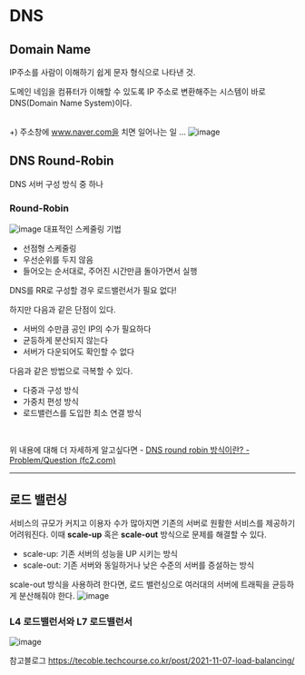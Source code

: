 # DNS

## Domain Name

IP주소를 사람이 이해하기 쉽게 문자 형식으로 나타낸 것.

도메인 네임을 컴퓨터가 이해할 수 있도록 IP 주소로 변환해주는 시스템이 바로 DNS(Domain Name System)이다.
<br/>
<br/>

+) 주소창에 www.naver.com을 치면 일어나는 일 ...
![image](https://user-images.githubusercontent.com/97162920/174620229-2ee3eaa6-c9e3-424e-99c4-823b8f9ef2ac.png)

## DNS Round-Robin

DNS 서버 구성 방식 중 하나

### Round-Robin

![image](https://user-images.githubusercontent.com/97162920/174620683-bf06cbd5-18c7-4fd6-a7e2-39d2ee497cbc.png)
대표적인 스케줄링 기법

- 선점형 스케줄링
- 우선순위를 두지 않음
- 들어오는 순서대로, 주어진 시간만큼 돌아가면서 실행

DNS를 RR로 구성할 경우 로드밸런서가 필요 없다!

하지만 다음과 같은 단점이 있다.

- 서버의 수만큼 공인 IP의 수가 필요하다
- 균등하게 분산되지 않는다
- 서버가 다운되어도 확인할 수 없다

다음과 같은 방법으로 극복할 수 있다.

- 다중과 구성 방식
- 가중치 편성 방식
- 로드밸런스를 도입한 최소 연결 방식
<br/>

위 내용에 대해 더 자세하게 알고싶다면 - 
[DNS round robin 방식이란? - Problem/Question (fc2.com)](http://dailusia.blog.fc2.com/blog-entry-362.html)

---

## 로드 밸런싱
서비스의 규모가 커지고 이용자 수가 많아지면 기존의 서버로 원활한 서비스를 제공하기 어려워진다.
이때 **scale-up** 혹은 **scale-out** 방식으로 문제를 해결할 수 있다.
- scale-up: 기존 서버의 성능을 UP 시키는 방식
- scale-out: 기존 서버와 동일하거나 낮은 수준의 서버를 증설하는 방식

scale-out 방식을 사용하려 한다면, 로드 밸런싱으로 여러대의 서버에 트래픽을 균등하게 분산해줘야 한다.
![image](https://user-images.githubusercontent.com/97162920/174621324-eefe3bdf-5495-4f2b-9b5c-da22d84653de.png)

### L4 로드밸런서와 L7 로드밸런서 

![image](https://user-images.githubusercontent.com/97162920/174622844-da08064f-68f3-4351-8b23-48b8e01a6fe8.png)

참고블로그
https://tecoble.techcourse.co.kr/post/2021-11-07-load-balancing/
